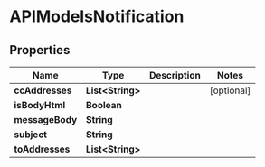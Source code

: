

# APIModelsNotification


## Properties

| Name | Type | Description | Notes |
|------------ | ------------- | ------------- | -------------|
|**ccAddresses** | **List&lt;String&gt;** |  |  [optional] |
|**isBodyHtml** | **Boolean** |  |  |
|**messageBody** | **String** |  |  |
|**subject** | **String** |  |  |
|**toAddresses** | **List&lt;String&gt;** |  |  |



